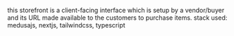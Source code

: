 this storefront is a client-facing interface which is setup by a vendor/buyer and its URL made available to the customers to purchase items.
stack used: medusajs, nextjs, tailwindcss, typescript
